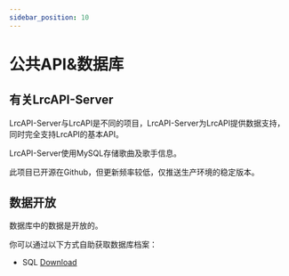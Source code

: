 ```yaml
---
sidebar_position: 10
---
```

# 公共API&数据库

## 有关LrcAPI-Server

LrcAPI-Server与LrcAPI是不同的项目，LrcAPI-Server为LrcAPI提供数据支持，同时完全支持LrcAPI的基本API。

LrcAPI-Server使用MySQL存储歌曲及歌手信息。

此项目已开源在Github，但更新频率较低，仅推送生产环境的稳定版本。

## 数据开放

数据库中的数据是开放的。

你可以通过以下方式自助获取数据库档案：

- SQL [Download](https://li.ghacg.com/d/Gal/Disk/uploads/6/%E8%BD%AF%E4%BB%B6/LrcDB/20240502125849.sql?sign=TnWBPvjGgPmTQzd7TKWvgWtXXt7i5iIaTJQN_kil_3w=:0)
